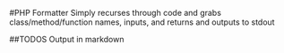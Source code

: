 #PHP Formatter
Simply recurses through code and grabs class/method/function names, inputs, and returns and outputs to stdout

##TODOS
Output in markdown